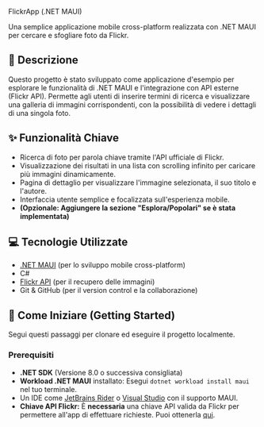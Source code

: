 FlickrApp (.NET MAUI)

Una semplice applicazione mobile cross-platform realizzata con .NET MAUI per cercare e sfogliare foto da Flickr.

## 📝 Descrizione

Questo progetto è stato sviluppato come applicazione d'esempio per esplorare le funzionalità di .NET MAUI e
l'integrazione con API esterne (Flickr API). Permette agli utenti di inserire termini di ricerca e visualizzare una
galleria di immagini corrispondenti, con la possibilità di vedere i dettagli di una singola foto.

## ✨ Funzionalità Chiave

* Ricerca di foto per parola chiave tramite l'API ufficiale di Flickr.
* Visualizzazione dei risultati in una lista con scrolling infinito per caricare più immagini dinamicamente.
* Pagina di dettaglio per visualizzare l'immagine selezionata, il suo titolo e l'autore.
* Interfaccia utente semplice e focalizzata sull'esperienza mobile.
* **(Opzionale: Aggiungere la sezione "Esplora/Popolari" se è stata implementata)**

## 💻 Tecnologie Utilizzate

* [.NET MAUI](https://learn.microsoft.com/dotnet/maui/) (per lo sviluppo mobile cross-platform)
* C#
* [Flickr API](https://www.flickr.com/services/api/) (per il recupero delle immagini)
* Git & GitHub (per il version control e la collaborazione)

## 🚀 Come Iniziare (Getting Started)

Segui questi passaggi per clonare ed eseguire il progetto localmente.

### Prerequisiti

* **.NET SDK** (Versione 8.0 o successiva consigliata)
* **Workload .NET MAUI** installato: Esegui `dotnet workload install maui` nel tuo terminale.
* Un IDE come [JetBrains Rider](https://www.jetbrains.com/rider/) o [Visual Studio](https://visualstudio.microsoft.com/)
  con il supporto MAUI.
* **Chiave API Flickr:** È **necessaria** una chiave API valida da Flickr per permettere all'app di effettuare
  richieste. Puoi ottenerla [qui](https://www.flickr.com/services/api/misc.api_keys.html).
